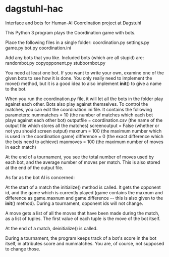 # dagstuhl-hac
Interface and bots for Human-AI Coordination project at Dagstuhl

This Python 3 program plays the Coordination game with bots.

Place the following files in a single folder:
coordination.py
settings.py
game.py
bot.py
coordination.ini

Add any bots that you like. Included bots (which are all stupid) are:
randombot.py
copyopponent.py
stubbornbot.py

You need at least one bot. If you want to write your own, examine one of the given bots to see how it is done. You only really need to implement the move() method, but it is a good idea to also implement __init__() to give a name to the bot.

When you run the coordination.py file, it will let all the bots in the folder play against each other. Bots also play against themselves. To control the matches, you can edit the coordination.ini file. It contains the following parameters:
nummatches = 10 (the number of matches which each bot plays against each other bot)
outputfile = coordination.csv (the name of the output file which stores all the matches)
screenoutput = False (whether or not you should screen output)
maxnum = 100 (the maximum number which is used in the coordination game)
difference = 0 (the exact difference which the bots need to achieve)
maxmoves = 100 (the maximum number of moves in each match)

At the end of a tournament, you see the total number of moves used by each bot, and the average number of moves per match. This is also stored at the end of the output file.

As far as the bot AI is concerned:

At the start of a match the initialize() method is called. It gets the opponent id, and the game which is currently played (game contains the maxnum and difference as game.maxnum and game.difference -- this is also given to the __init__() method). During a tournament, opponent ids will not change.

A move gets a list of all the moves that have been made during the match, as a list of tuples. The first value of each tuple is the move of the bot itself.

At the end of a match, deinitialize() is called.

During a tournament, the program keeps track of a bot's score in the bot itself, in attributes score and nummatches. You are, of course, not supposed to change those.
